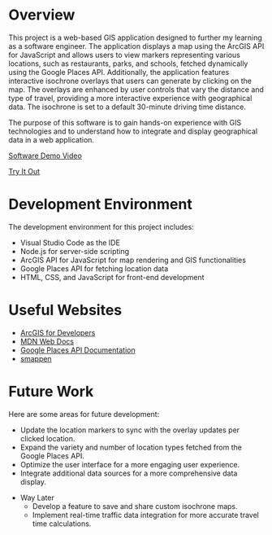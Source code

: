 # Overview

This project is a web-based GIS application designed to further my learning as a software engineer. The application displays a map using the ArcGIS API for JavaScript and allows users to view markers representing various locations, such as restaurants, parks, and schools, fetched dynamically using the Google Places API. Additionally, the application features interactive isochrone overlays that users can generate by clicking on the map. The overlays are enhanced by user controls that vary the distance and type of travel, providing a more interactive experience with geographical data. The isochrone is set to a default 30-minute driving time distance.

The purpose of this software is to gain hands-on experience with GIS technologies and to understand how to integrate and display geographical data in a web application.

[Software Demo Video](http://youtube.link.goes.here)

[Try It Out](https://sowbyspencer.github.io/GIS/public/)

# Development Environment

The development environment for this project includes:

- Visual Studio Code as the IDE
- Node.js for server-side scripting
- ArcGIS API for JavaScript for map rendering and GIS functionalities
- Google Places API for fetching location data
- HTML, CSS, and JavaScript for front-end development

# Useful Websites

* [ArcGIS for Developers](https://developers.arcgis.com/)
* [MDN Web Docs](https://developer.mozilla.org/en-US/)
* [Google Places API Documentation](https://developers.google.com/maps/documentation/places/web-service/overview)
* [smappen](https://www.smappen.com/documentation/draw-an-isochrone/)

# Future Work

Here are some areas for future development:

* Update the location markers to sync with the overlay updates per clicked location.
* Expand the variety and number of location types fetched from the Google Places API.
* Optimize the user interface for a more engaging user experience.
* Integrate additional data sources for a more comprehensive data display.
- Way Later
    * Develop a feature to save and share custom isochrone maps.
    * Implement real-time traffic data integration for more accurate travel time calculations.